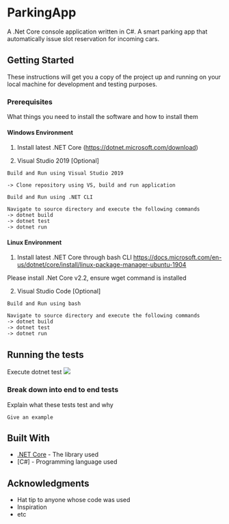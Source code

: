 # ParkingApp

A .Net Core console application written in C#. A smart parking app that automatically issue slot reservation for incoming cars. 

## Getting Started

These instructions will get you a copy of the project up and running on your local machine for development and testing purposes.

### Prerequisites

What things you need to install the software and how to install them

#### Windows Environment

1. Install latest .NET Core
(https://dotnet.microsoft.com/download)

2. Visual Studio 2019 [Optional]

```
Build and Run using Visual Studio 2019

-> Clone repository using VS, build and run application

Build and Run using .NET CLI

Navigate to source directory and execute the following commands
-> dotnet build
-> dotnet test
-> dotnet run

```
#### Linux Environment

1. Install latest .NET Core through bash CLI
https://docs.microsoft.com/en-us/dotnet/core/install/linux-package-manager-ubuntu-1904

Please install .Net Core v2.2, ensure wget command is installed

2. Visual Studio Code [Optional]

```
Build and Run using bash

Navigate to source directory and execute the following commands
-> dotnet build
-> dotnet test
-> dotnet run

```

## Running the tests

Execute dotnet test
![](ParkingApp%unit%test.PNG)

### Break down into end to end tests

Explain what these tests test and why

```
Give an example
```

## Built With

* [.NET Core](https://dotnet.microsoft.com/download) - The library used
* [C#] - Programming language used



## Acknowledgments

* Hat tip to anyone whose code was used
* Inspiration
* etc
